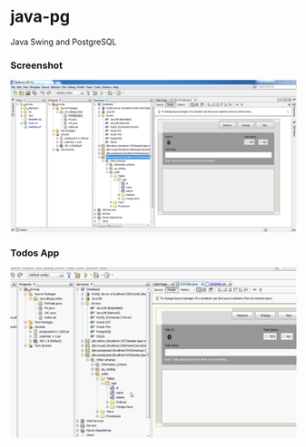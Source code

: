# java-pg
Java Swing and PostgreSQL

### Screenshot
![Project Screenshot](https://github.com/clydeatuic/java-pg/blob/master/project-screenshot.PNG "Project Screenshot")

### Todos App
![Todos App](https://github.com/clydeatuic/java-pg/blob/master/java-pg-todos.gif "Todos App")